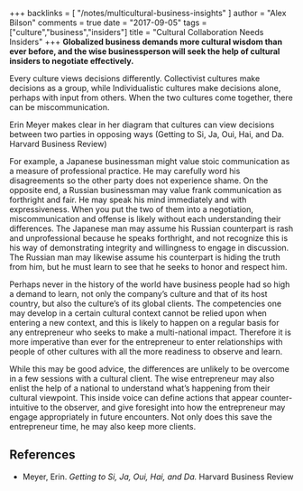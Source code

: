 +++
backlinks = [
  "/notes/multicultural-business-insights"
]
author = "Alex Bilson"
comments = true
date = "2017-09-05"
tags = ["culture","business","insiders"]
title = "Cultural Collaboration Needs Insiders"
+++
**Globalized business demands more cultural wisdom than ever before, and the wise businessperson will seek the help of cultural insiders to negotiate effectively.**

Every culture views decisions differently.  Collectivist cultures make decisions as a group, while Individualistic cultures make decisions alone, perhaps with input from others.  When the two cultures come together, there can be miscommunication.

Erin Meyer makes clear in her diagram that cultures can view decisions between two parties in opposing ways (Getting to Si, Ja, Oui, Hai, and Da.  Harvard Business Review)

For example, a Japanese businessman might value stoic communication as a measure of professional practice.  He may carefully word his disagreements so the other party does not experience shame.  On the opposite end, a Russian businessman may value frank communication as forthright and fair.  He may speak his mind immediately and with expressiveness.  When you put the two of them into a negotiation, miscommunication and offense is likely without each understanding their differences.  The Japanese man may assume his Russian counterpart is rash and unprofessional because he speaks forthright, and not recognize this is his way of demonstrating integrity and willingness to engage in discussion.  The Russian man may likewise assume his counterpart is hiding the truth from him, but he must learn to see that he seeks to honor and respect him.

Perhaps never in the history of the world have business people had so high a demand to learn, not only the company’s culture and that of its host country, but also the culture’s of its global clients.  The competencies one may develop in a certain cultural context cannot be relied upon when entering a new context, and this is likely to happen on a regular basis for any entrepreneur who seeks to make a multi-national impact.  Therefore it is more imperative than ever for the entrepreneur to enter relationships with people of other cultures with all the more readiness to observe and learn.

While this may be good advice, the differences are unlikely to be overcome in a few sessions with a cultural client.  The wise entrepreneur may also enlist the help of a national to understand what’s happening from their cultural viewpoint.  This inside voice can define actions that appear counter-intuitive to the observer, and give foresight into how the entrepreneur may engage appropriately in future encounters.  Not only does this save the entrepreneur time, he may also keep more clients.

## References

- Meyer, Erin. _Getting to Si, Ja, Oui, Hai, and Da._ Harvard Business Review
